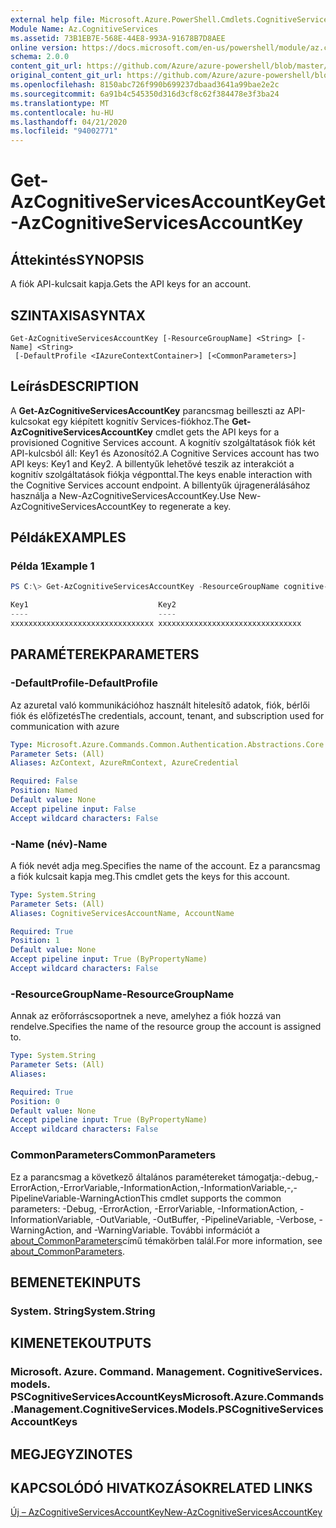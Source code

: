 ```yaml
---
external help file: Microsoft.Azure.PowerShell.Cmdlets.CognitiveServices.dll-Help.xml
Module Name: Az.CognitiveServices
ms.assetid: 73B1EB7E-568E-44E8-993A-91678B7D8AEE
online version: https://docs.microsoft.com/en-us/powershell/module/az.cognitiveservices/get-azcognitiveservicesaccountkey
schema: 2.0.0
content_git_url: https://github.com/Azure/azure-powershell/blob/master/src/CognitiveServices/CognitiveServices/help/Get-AzCognitiveServicesAccountKey.md
original_content_git_url: https://github.com/Azure/azure-powershell/blob/master/src/CognitiveServices/CognitiveServices/help/Get-AzCognitiveServicesAccountKey.md
ms.openlocfilehash: 8150abc726f990b699237dbaad3641a99bae2e2c
ms.sourcegitcommit: 6a91b4c545350d316d3cf8c62f384478e3f3ba24
ms.translationtype: MT
ms.contentlocale: hu-HU
ms.lasthandoff: 04/21/2020
ms.locfileid: "94002771"
---
```

# <span data-ttu-id="0de5a-101">Get-AzCognitiveServicesAccountKey</span><span class="sxs-lookup"><span data-stu-id="0de5a-101">Get-AzCognitiveServicesAccountKey</span></span>

## <span data-ttu-id="0de5a-102">Áttekintés</span><span class="sxs-lookup"><span data-stu-id="0de5a-102">SYNOPSIS</span></span>
<span data-ttu-id="0de5a-103">A fiók API-kulcsait kapja.</span><span class="sxs-lookup"><span data-stu-id="0de5a-103">Gets the API keys for an account.</span></span>

## <span data-ttu-id="0de5a-104">SZINTAXISA</span><span class="sxs-lookup"><span data-stu-id="0de5a-104">SYNTAX</span></span>

```
Get-AzCognitiveServicesAccountKey [-ResourceGroupName] <String> [-Name] <String>
 [-DefaultProfile <IAzureContextContainer>] [<CommonParameters>]
```

## <span data-ttu-id="0de5a-105">Leírás</span><span class="sxs-lookup"><span data-stu-id="0de5a-105">DESCRIPTION</span></span>
<span data-ttu-id="0de5a-106">A **Get-AzCognitiveServicesAccountKey** parancsmag beilleszti az API-kulcsokat egy kiépített kognitív Services-fiókhoz.</span><span class="sxs-lookup"><span data-stu-id="0de5a-106">The **Get-AzCognitiveServicesAccountKey** cmdlet gets the API keys for a provisioned Cognitive Services account.</span></span>
<span data-ttu-id="0de5a-107">A kognitív szolgáltatások fiók két API-kulcsból áll: Key1 és Azonosító2.</span><span class="sxs-lookup"><span data-stu-id="0de5a-107">A Cognitive Services account has two API keys: Key1 and Key2.</span></span>
<span data-ttu-id="0de5a-108">A billentyűk lehetővé teszik az interakciót a kognitív szolgáltatások fiókja végponttal.</span><span class="sxs-lookup"><span data-stu-id="0de5a-108">The keys enable interaction with the Cognitive Services account endpoint.</span></span>
<span data-ttu-id="0de5a-109">A billentyűk újragenerálásához használja a New-AzCognitiveServicesAccountKey.</span><span class="sxs-lookup"><span data-stu-id="0de5a-109">Use New-AzCognitiveServicesAccountKey to regenerate a key.</span></span>

## <span data-ttu-id="0de5a-110">Példák</span><span class="sxs-lookup"><span data-stu-id="0de5a-110">EXAMPLES</span></span>

### <span data-ttu-id="0de5a-111">Példa 1</span><span class="sxs-lookup"><span data-stu-id="0de5a-111">Example 1</span></span>
```powershell
PS C:\> Get-AzCognitiveServicesAccountKey -ResourceGroupName cognitive-services-resource-group -name myluis

Key1                             Key2
----                             ----
xxxxxxxxxxxxxxxxxxxxxxxxxxxxxxxx xxxxxxxxxxxxxxxxxxxxxxxxxxxxxxxx
```

## <span data-ttu-id="0de5a-112">PARAMÉTEREK</span><span class="sxs-lookup"><span data-stu-id="0de5a-112">PARAMETERS</span></span>

### <span data-ttu-id="0de5a-113">-DefaultProfile</span><span class="sxs-lookup"><span data-stu-id="0de5a-113">-DefaultProfile</span></span>
<span data-ttu-id="0de5a-114">Az azuretal való kommunikációhoz használt hitelesítő adatok, fiók, bérlői fiók és előfizetés</span><span class="sxs-lookup"><span data-stu-id="0de5a-114">The credentials, account, tenant, and subscription used for communication with azure</span></span>

```yaml
Type: Microsoft.Azure.Commands.Common.Authentication.Abstractions.Core.IAzureContextContainer
Parameter Sets: (All)
Aliases: AzContext, AzureRmContext, AzureCredential

Required: False
Position: Named
Default value: None
Accept pipeline input: False
Accept wildcard characters: False
```

### <span data-ttu-id="0de5a-115">-Name (név)</span><span class="sxs-lookup"><span data-stu-id="0de5a-115">-Name</span></span>
<span data-ttu-id="0de5a-116">A fiók nevét adja meg.</span><span class="sxs-lookup"><span data-stu-id="0de5a-116">Specifies the name of the account.</span></span>
<span data-ttu-id="0de5a-117">Ez a parancsmag a fiók kulcsait kapja meg.</span><span class="sxs-lookup"><span data-stu-id="0de5a-117">This cmdlet gets the keys for this account.</span></span>

```yaml
Type: System.String
Parameter Sets: (All)
Aliases: CognitiveServicesAccountName, AccountName

Required: True
Position: 1
Default value: None
Accept pipeline input: True (ByPropertyName)
Accept wildcard characters: False
```

### <span data-ttu-id="0de5a-118">-ResourceGroupName</span><span class="sxs-lookup"><span data-stu-id="0de5a-118">-ResourceGroupName</span></span>
<span data-ttu-id="0de5a-119">Annak az erőforráscsoportnek a neve, amelyhez a fiók hozzá van rendelve.</span><span class="sxs-lookup"><span data-stu-id="0de5a-119">Specifies the name of the resource group the account is assigned to.</span></span>

```yaml
Type: System.String
Parameter Sets: (All)
Aliases:

Required: True
Position: 0
Default value: None
Accept pipeline input: True (ByPropertyName)
Accept wildcard characters: False
```

### <span data-ttu-id="0de5a-120">CommonParameters</span><span class="sxs-lookup"><span data-stu-id="0de5a-120">CommonParameters</span></span>
<span data-ttu-id="0de5a-121">Ez a parancsmag a következő általános paramétereket támogatja:-debug,-ErrorAction,-ErrorVariable,-InformationAction,-InformationVariable,-,-PipelineVariable-WarningAction</span><span class="sxs-lookup"><span data-stu-id="0de5a-121">This cmdlet supports the common parameters: -Debug, -ErrorAction, -ErrorVariable, -InformationAction, -InformationVariable, -OutVariable, -OutBuffer, -PipelineVariable, -Verbose, -WarningAction, and -WarningVariable.</span></span> <span data-ttu-id="0de5a-122">További információt a [about_CommonParameters](http://go.microsoft.com/fwlink/?LinkID=113216)című témakörben talál.</span><span class="sxs-lookup"><span data-stu-id="0de5a-122">For more information, see [about_CommonParameters](http://go.microsoft.com/fwlink/?LinkID=113216).</span></span>

## <span data-ttu-id="0de5a-123">BEMENETEK</span><span class="sxs-lookup"><span data-stu-id="0de5a-123">INPUTS</span></span>

### <span data-ttu-id="0de5a-124">System. String</span><span class="sxs-lookup"><span data-stu-id="0de5a-124">System.String</span></span>

## <span data-ttu-id="0de5a-125">KIMENETEK</span><span class="sxs-lookup"><span data-stu-id="0de5a-125">OUTPUTS</span></span>

### <span data-ttu-id="0de5a-126">Microsoft. Azure. Command. Management. CognitiveServices. models. PSCognitiveServicesAccountKeys</span><span class="sxs-lookup"><span data-stu-id="0de5a-126">Microsoft.Azure.Commands.Management.CognitiveServices.Models.PSCognitiveServicesAccountKeys</span></span>

## <span data-ttu-id="0de5a-127">MEGJEGYZI</span><span class="sxs-lookup"><span data-stu-id="0de5a-127">NOTES</span></span>

## <span data-ttu-id="0de5a-128">KAPCSOLÓDÓ HIVATKOZÁSOK</span><span class="sxs-lookup"><span data-stu-id="0de5a-128">RELATED LINKS</span></span>

[<span data-ttu-id="0de5a-129">Új – AzCognitiveServicesAccountKey</span><span class="sxs-lookup"><span data-stu-id="0de5a-129">New-AzCognitiveServicesAccountKey</span></span>](./New-AzCognitiveServicesAccountKey.md)


